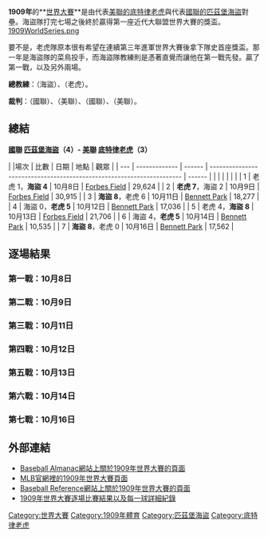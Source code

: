 **1909年**的**[世界大賽](https://zh.wikipedia.org/wiki/世界大賽_\(棒球\) "wikilink")**是由代表[美聯的](https://zh.wikipedia.org/wiki/美國聯盟 "wikilink")[底特律老虎](../Page/底特律老虎.md "wikilink")與代表[國聯的](https://zh.wikipedia.org/wiki/國家聯盟 "wikilink")[匹茲堡海盜](../Page/匹茲堡海盜.md "wikilink")對壘。海盜隊打完七場之後終於贏得第一座近代大聯盟世界大賽的獎盃。 [1909WorldSeries.png](https://zh.wikipedia.org/wiki/File:1909WorldSeries.png "fig:1909WorldSeries.png")

要不是，老虎隊原本很有希望在連續第三年進軍世界大賽後拿下隊史首座獎盃。那一年是海盜隊的菜鳥投手，而海盜隊教練則是憑著直覺而讓他在第一戰先發。贏了第一戰，以及另外兩場。

**總教練**：（海盜）、（老虎）。

**裁判**：（國聯）、（美聯）、（國聯）、（美聯）。

## 總結

**[國聯](https://zh.wikipedia.org/wiki/國家聯盟 "wikilink") [匹茲堡海盜](../Page/匹茲堡海盜.md "wikilink")（4）- [美聯](https://zh.wikipedia.org/wiki/美國聯盟 "wikilink") [底特律老虎](../Page/底特律老虎.md "wikilink")（3）**

| |場次 | 比數            | 日期     | 地點                                                                    | 觀眾     |
| --- | ------------- | ------ | --------------------------------------------------------------------- | ------ |
|     |               |        |                                                                       |        |
| 1   | 老虎 1，**海盜 4** | 10月8日  | [Forbes Field](https://zh.wikipedia.org/wiki/Forbes_Field "wikilink") | 29,624 |
| 2   | **老虎 7**，海盜 2 | 10月9日  | [Forbes Field](https://zh.wikipedia.org/wiki/Forbes_Field "wikilink") | 30,915 |
| 3   | **海盜 8**，老虎 6 | 10月11日 | [Bennett Park](https://zh.wikipedia.org/wiki/Bennett_Park "wikilink") | 18,277 |
| 4   | 海盜 0，**老虎 5** | 10月12日 | [Bennett Park](https://zh.wikipedia.org/wiki/Bennett_Park "wikilink") | 17,036 |
| 5   | 老虎 4，**海盜 8** | 10月13日 | [Forbes Field](https://zh.wikipedia.org/wiki/Forbes_Field "wikilink") | 21,706 |
| 6   | 海盜 4，**老虎 5** | 10月14日 | [Bennett Park](https://zh.wikipedia.org/wiki/Bennett_Park "wikilink") | 10,535 |
| 7   | **海盜 8**，老虎 0 | 10月16日 | [Bennett Park](https://zh.wikipedia.org/wiki/Bennett_Park "wikilink") | 17,562 |

## 逐場結果

### 第一戰：10月8日

### 第二戰：10月9日

### 第三戰：10月11日

### 第四戰：10月12日

### 第五戰：10月13日

### 第六戰：10月14日

### 第七戰：10月16日

## 外部連結

  - [Baseball Almanac網站上關於1909年世界大賽的頁面](http://baseball-almanac.com/ws/yr1909ws.shtml)
  - [MLB官網裡的1909年世界大賽頁面](http://mlb.mlb.com/NASApp/mlb/mlb/history/postseason/mlb_ws_recaps.jsp?feature=1909)
  - [Baseball Reference網站上關於1909年世界大賽的頁面](http://www.baseball-reference.com/postseason/1909_WS.shtml)
  - [1909年世界大賽逐場比賽結果以及每一球詳細紀錄](http://www.retrosheet.org/boxesetc/YPS_1909.htm)

[Category:世界大賽](https://zh.wikipedia.org/wiki/Category:世界大賽 "wikilink") [Category:1909年體育](https://zh.wikipedia.org/wiki/Category:1909年體育 "wikilink") [Category:匹茲堡海盜](https://zh.wikipedia.org/wiki/Category:匹茲堡海盜 "wikilink") [Category:底特律老虎](https://zh.wikipedia.org/wiki/Category:底特律老虎 "wikilink")